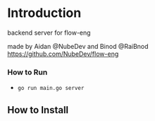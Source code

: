 # Introduction

backend server for flow-eng

made by Aidan @NubeDev and Binod @RaiBnod  https://github.com/NubeDev/flow-eng

### How to Run

- `go run main.go server`

## How to Install

